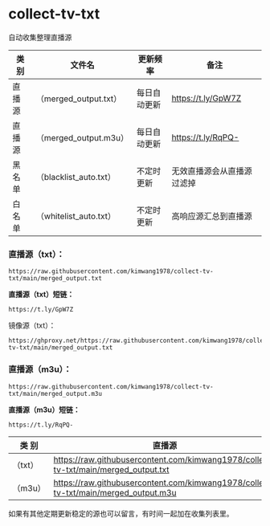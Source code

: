 # collect-tv-txt

自动收集整理直播源

| 类别  | 文件名  | 更新频率                                       | 备注   |
|-------|-------|------------------------------------------------|------------|
|直播源| （merged_output.txt） |  每日自动更新 | https://t.ly/GpW7Z   |
|直播源| （merged_output.m3u） |  每日自动更新 | https://t.ly/RqPQ-   |
|黑名单| （blacklist_auto.txt） |  不定时更新 | 无效直播源会从直播源过滤掉   |
|白名单| （whitelist_auto.txt） |  不定时更新 | 高响应源汇总到直播源   |

### **直播源（txt）：**
```
https://raw.githubusercontent.com/kimwang1978/collect-tv-txt/main/merged_output.txt
```
**直播源（txt）短链：**
```
https://t.ly/GpW7Z
```
镜像源（txt）：
```
https://ghproxy.net/https://raw.githubusercontent.com/kimwang1978/collect-tv-txt/main/merged_output.txt
```
### **直播源（m3u）：**
```
https://raw.githubusercontent.com/kimwang1978/collect-tv-txt/main/merged_output.m3u
```
**直播源（m3u）短链：**
```
https://t.ly/RqPQ-
```


| 类 别  | 直播源                                       | ShortLink   |
|-------|------------------------------------------------|------------|
| （txt） |  https://raw.githubusercontent.com/kimwang1978/collect-tv-txt/main/merged_output.txt | https://t.ly/GpW7Z   |
| （m3u） |  https://raw.githubusercontent.com/kimwang1978/collect-tv-txt/main/merged_output.m3u | https://t.ly/RqPQ-   |


如果有其他定期更新稳定的源也可以留言，有时间一起加在收集列表里。
